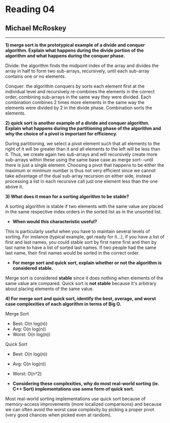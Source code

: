 Reading 04
==========

Michael McRoskey
----------------

---

**1) merge sort is the prototypical example of a divide and conquer algorithm. Explain what happens during the divide portion of the algorithm and what happens during the conquer phase.**

Divide: the algorithm finds the midpoint index of the array and divides the array in half to form two sub-arrays, recursively, until each sub-array contains one or no elements. 

Conquer: the algorithm conquers by sorts each element first at the individual level and recursively re-combines the elements in the correct order, combining sub-arrays in the same way they were divided. Each combination combines 2 times more elements in the same way the elements were divided by 2 in the divide phase. Combination sorts the elements.


**2) quick sort is another example of a divide and conquer algorithm. Explain what happens during the partitioning phase of the algorithm and why the choice of a pivot is important for efficiency.**

During partitioning, we select a pivot element such that all elements to the right of it will be greater than it and all elements to the left will be less than it. Thus, we create again two sub-arrays and will recursively create more sub-arrays within these using the same base case as merge sort--until there is just a single element. Choosing a pivot that happens to be either the maximum or minimum number is thus not very efficient since we cannot take advantage of the dual sub-array recursion on either side, instead processing a list in each recursive call just one element less than the one above it.


**3) What does it mean for a sorting algorithm to be stable?**

A sorting algorithm is stable if two elements with the same value are placed in the same respective index orders in the sorted list as in the unsorted list.

- **When would this characteristic useful?**

This is particularly useful when you have to maintain several levels of sorting. For instance (typical example, get ready for it...), if you have a list of first and last names, you could stable sort by first name first and then by last name to have a list of sorted last names. If two people had the same last name, their first names would be sorted in the correct order.

- **For merge sort and quick sort, explain whether or not the algorithm is considered stable.**

Merge sort is considered **stable** since it does nothing when elements of the same value are compared. Quick sort is **not stable** because it's arbitrary about placing elements of the same value.

**4) For merge sort and quick sort, identify the best, average, and worst case complexities of each algorithm in terms of Big O.**

Merge Sort
- Best: O(n log(n))
- Avg: O(n log(n))
- Worst: O(n log(n))

Quick Sort
- Best: O(n log(n))
- Avg: O(n log(n))
- Worst: O(n^2)

- **Considering these complexities, why do most real-world sorting (ie. C++ Sort) implementations use some form of quick sort.**

Most real-world sorting implementations use quick sort because of memory-access improvements (more localized comparisons) and because we can often avoid the worst case complexity by picking a proper pivot (very good chances when picked even at random).
